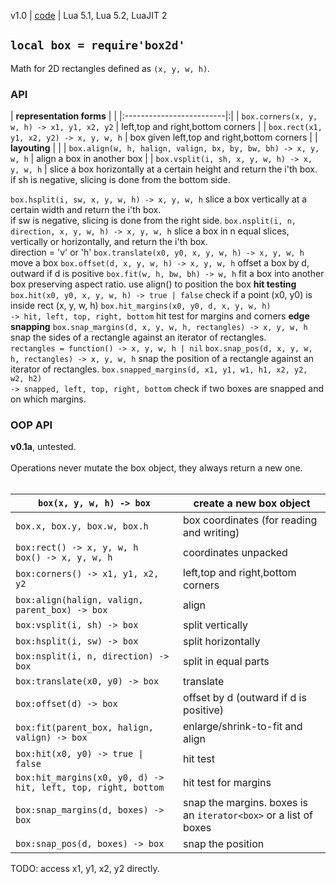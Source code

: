 v1.0 | [code](http://code.google.com/p/lua-files/source/browse/box2d.lua) | Lua 5.1, Lua 5.2, LuaJIT 2

## `local box = require'box2d'` ##

Math for 2D rectangles defined as `(x, y, w, h)`.

### API ###

| **representation forms** | |
|:-------------------------|:|
| `box.corners(x, y, w, h) -> x1, y1, x2, y2` | left,top and right,bottom corners |
| `box.rect(x1, y1, x2, y2) -> x, y, w, h` | box given left,top and right,bottom corners |
| **layouting**            | |
| `box.align(w, h, halign, valign, bx, by, bw, bh) -> x, y, w, h` | align a box in another box |
| `box.vsplit(i, sh, x, y, w, h) -> x, y, w, h` | slice a box horizontally at a certain height and return the i'th box. <br> if sh is negative, slicing is done from the bottom side. <br>
<tr><td> <code>box.hsplit(i, sw, x, y, w, h) -&gt; x, y, w, h</code> </td><td> slice a box vertically at a certain width and return the i'th box. <br> if sw is negative, slicing is done from the right side. </td></tr>
<tr><td> <code>box.nsplit(i, n, direction, x, y, w, h) -&gt; x, y, w, h</code> </td><td> slice a box in n equal slices, vertically or horizontally, and return the i'th box. <br> direction = 'v' or 'h' </td></tr>
<tr><td> <code>box.translate(x0, y0, x, y, w, h) -&gt; x, y, w, h</code> </td><td> move a box </td></tr>
<tr><td> <code>box.offset(d, x, y, w, h) -&gt; x, y, w, h</code> </td><td> offset a box by d, outward if d is positive </td></tr>
<tr><td> <code>box.fit(w, h, bw, bh) -&gt; w, h</code> </td><td> fit a box into another box preserving aspect ratio. use align() to position the box </td></tr>
<tr><td> <b>hit testing</b>       </td><td> </td></tr>
<tr><td> <code>box.hit(x0, y0, x, y, w, h) -&gt; true | false</code> </td><td> check if a point (x0, y0) is inside rect (x, y, w, h) </td></tr>
<tr><td> <code>box.hit_margins(x0, y0, d, x, y, w, h)</code> <br> <code>-&gt; hit, left, top, right, bottom</code> </td><td> hit test for margins and corners </td></tr>
<tr><td> <b>edge snapping</b>     </td><td> </td></tr>
<tr><td> <code>box.snap_margins(d, x, y, w, h, rectangles) -&gt; x, y, w, h</code> </td><td> snap the sides of a rectangle against an iterator of rectangles. <br> <code>rectangles = function() -&gt; x, y, w, h | nil</code> </td></tr>
<tr><td> <code>box.snap_pos(d, x, y, w, h, rectangles) -&gt; x, y, w, h</code> </td><td> snap the position of a rectangle against an iterator of rectangles. </td></tr>
<tr><td> <code>box.snapped_margins(d, x1, y1, w1, h1, x2, y2, w2, h2)</code> <br> <code>-&gt; snapped, left, top, right, bottom</code> </td><td> check if two boxes are snapped and on which margins. </td></tr></tbody></table>

<h3>OOP API</h3>

<b>v0.1a</b>, untested.<br>
<br>
Operations never mutate the box object, they always return a new one.<br>
<br>
<table><thead><th> <code>box(x, y, w, h) -&gt; box</code> </th><th> create a new box object </th></thead><tbody>
<tr><td> <code>box.x, box.y, box.w, box.h</code> </td><td> box coordinates (for reading and writing) </td></tr>
<tr><td> <code>box:rect() -&gt; x, y, w, h</code> <br> <code>box() -&gt; x, y, w, h</code> </td><td> coordinates unpacked    </td></tr>
<tr><td> <code>box:corners() -&gt; x1, y1, x2, y2</code> </td><td> left,top and right,bottom corners </td></tr>
<tr><td> <code>box:align(halign, valign, parent_box) -&gt; box</code> </td><td> align                   </td></tr>
<tr><td> <code>box:vsplit(i, sh) -&gt; box</code> </td><td> split vertically        </td></tr>
<tr><td> <code>box:hsplit(i, sw) -&gt; box</code> </td><td> split horizontally      </td></tr>
<tr><td> <code>box:nsplit(i, n, direction) -&gt; box</code> </td><td> split in equal parts    </td></tr>
<tr><td> <code>box:translate(x0, y0) -&gt; box</code> </td><td> translate               </td></tr>
<tr><td> <code>box:offset(d) -&gt; box</code>   </td><td> offset by d (outward if d is positive) </td></tr>
<tr><td> <code>box:fit(parent_box, halign, valign) -&gt; box</code> </td><td> enlarge/shrink-to-fit and align </td></tr>
<tr><td> <code>box:hit(x0, y0) -&gt; true | false</code> </td><td> hit test                </td></tr>
<tr><td> <code>box:hit_margins(x0, y0, d) -&gt; hit, left, top, right, bottom</code> </td><td> hit test for margins    </td></tr>
<tr><td> <code>box:snap_margins(d, boxes) -&gt; box</code> </td><td> snap the margins. boxes is an <code>iterator&lt;box&gt;</code> or a list of boxes </td></tr>
<tr><td> <code>box:snap_pos(d, boxes) -&gt; box</code> </td><td> snap the position       </td></tr></tbody></table>

TODO: access x1, y1, x2, y2 directly.